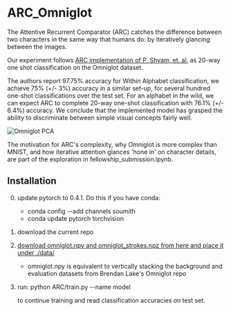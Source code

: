 # ARC_Omniglot
The Attentive Recurrent Comparator (ARC) catches the difference between two characters in the same way that humans do: by iteratively glancing between the images. 

Our experiment follows [ARC implementation of P. Shyam, et. al.](https://arxiv.org/abs/1703.00767) as 20-way one shot classification on the Omniglot dataset.

The authors report 97.75% accuracy for Within Alphabet classification, we achieve 75% (+/- 3%) accuracy in a similar set-up, for several hundred one-shot classifications over the test set. For an alphabet in the wild, we can expect ARC to complete 20-way one-shot classification with 76.1% (+/- 6.4%) accuracy. We conclude that the implemented model has grasped the ability to discriminate between simple visual concepts fairly well.

![Omniglot PCA](https://octodex.github.com/images/yaktocat.png)

The motivation for ARC's complexity, why Omniglot is more complex than MNIST, and how iterative attention glances 'hone in' on character details, are part of the exploration in fellowship_submission.ipynb.   




## Installation

0. update pytorch to 0.4.1. Do this if you have conda:
    - conda config --add channels soumith
    - conda update pytorch torchvision
1. download the current repo 
2. [download omniglot.npy and omniglot_strokes.npz from here and place it under ./data/](https://drive.google.com/drive/folders/1uGDPpuOy-PXm-Mif3mrnUewGJthkP79A?usp=sharing)
    - omniglot.npy is equivalent to vertically stacking the background and evaluation datasets from Brendan Lake's Omniglot repo
3. run:
   python ARC/train.py --name model
   
   to continue training and read classification accuracies on test set.
